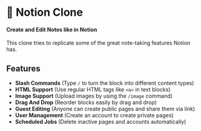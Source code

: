 # 📓 Notion Clone

#### Create and Edit Notes like in Notion

This clone tries to replicate some of the great note-taking features Notion has.

## Features

- **Slash Commands** (Type `/` to turn the block into different content types)
- **HTML Support** (Use regular HTML tags like `<a>` in text blocks)
- **Image Support** (Upload images by using the `/image` command)
- **Drag And Drop** (Reorder blocks easily by drag and drop)
- **Guest Editing** (Anyone can create public pages and share them via link)
- **User Management** (Create an account to create private pages)
- **Scheduled Jobs** (Delete inactive pages and accounts automatically)
